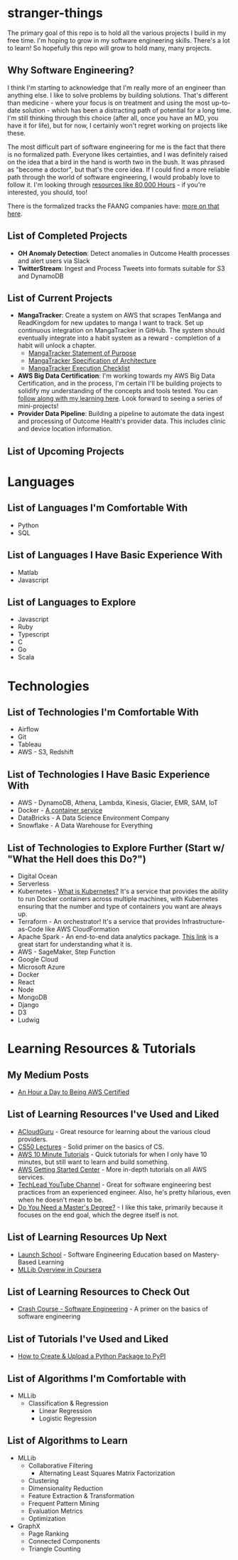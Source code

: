 # stranger-things
The primary goal of this repo is to hold all the various projects I build in my free time. I'm hoping to grow in my software engineering skills. There's a lot to learn! So hopefully this repo will grow to hold many, many projects.

## Why Software Engineering?
I think I'm starting to acknowledge that I'm really more of an engineer than anything else. I like to solve problems by building solutions. That's different than medicine - where your focus is on treatment and using the most up-to-date solution - which has been a distracting path of potential for a long time. I'm still thinking through this choice (after all, once you have an MD, you have it for life), but for now, I certainly won't regret working on projects like these.

The most difficult part of software engineering for me is the fact that there is no formalized path. Everyone likes certainties, and I was definitely raised on the idea that a bird in the hand is worth two in the bush. It was phrased as "become a doctor", but that's the core idea. If I could find a more reliable path through the world of software engineering, I would probably love to follow it. I'm looking through [resources like 80,000 Hours](https://80000hours.org/) - if you're interested, you should, too!

There is the formalized tracks the FAANG companies have: [more on that here](https://www.levels.fyi/).

## List of Completed Projects
* __OH Anomaly Detection__: Detect anomalies in Outcome Health processes and alert users via Slack
* __TwitterStream__: Ingest and Process Tweets into formats suitable for S3 and DynamoDB

## List of Current Projects
* __MangaTracker__: Create a system on AWS that scrapes TenManga and ReadKingdom for new updates to manga I want to track. Set up continuous integration on MangaTracker in GitHub. The system should eventually integrate into a habit system as a reward - completion of a habit will unlock a chapter.
  * [MangaTracker Statement of Purpose](https://www.notion.so/darrinlim/MangaTracker-Statement-of-Purpose-ef04731e4a564369a0a8ed6190aa88c3)
  * [MangaTracker Specification of Architecture](https://www.notion.so/darrinlim/MangaTracker-Specification-of-Architecture-6423a17c8cad4cfbbf55d0004977a1dd)
  * [MangaTracker Execution Checklist](https://www.notion.so/darrinlim/MangaTracker-Execution-Checklist-3e1fcb5f30414cf594f20b6f7a79b12c)
* __AWS Big Data Certification__: I'm working towards my AWS Big Data Certification, and in the process, I'm certain I'll be building projects to solidify my understanding of the concepts and tools tested. You can [follow along with my learning here](https://medium.com/series/f88281813b12). Look forward to seeing a series of mini-projects!
* __Provider Data Pipeline__: Building a pipeline to automate the data ingest and processing of Outcome Health's provider data. This includes clinic and device location information.

## List of Upcoming Projects

# Languages

## List of Languages I'm Comfortable With
- Python
- SQL

## List of Languages I Have Basic Experience With
- Matlab
- Javascript

## List of Languages to Explore
- Javascript
- Ruby
- Typescript
- C
- Go
- Scala

# Technologies

## List of Technologies I'm Comfortable With
- Airflow
- Git
- Tableau
- AWS - S3, Redshift

## List of Technologies I Have Basic Experience With
- AWS - DynamoDB, Athena, Lambda, Kinesis, Glacier, EMR, SAM, IoT
- Docker - [A container service](https://www.youtube.com/watch?v=IbUXb4pQbPY)
- DataBricks - A Data Science Environment Company
- Snowflake - A Data Warehouse for Everything

## List of Technologies to Explore Further (Start w/ "What the Hell does this Do?")
- Digital Ocean
- Serverless
- Kubernetes - [What is Kubernetes?](https://www.youtube.com/watch?v=PH-2FfFD2PU) It's a service that provides the ability to run Docker containers across multiple machines, with Kubernetes ensuring that the number and type of containers you want are always up.
- Terraform - An orchestrator! It's a service that provides Infrastructure-as-Code like AWS CloudFormation
- Apache Spark - An end-to-end data analytics package. [This link](https://www.youtube.com/watch?v=4SIZNQ7KZX8) is a great start for understanding what it is.
- AWS - SageMaker, Step Function
- Google Cloud
- Microsoft Azure
- Docker
- React
- Node
- MongoDB
- Django
- D3
- Ludwig

# Learning Resources & Tutorials

## My Medium Posts
- [An Hour a Day to Being AWS Certified](https://medium.com/series/aws-big-data-certified-in-4-months-hopefully-f88281813b12)

## List of Learning Resources I've Used and Liked
- [ACloudGuru](https://learn.acloud.guru/dashboard) - Great resource for learning about the various cloud providers.
- [CS50 Lectures](https://www.youtube.com/playlist?list=PLWKjhJtqVAbmGw5fN5BQlwuug-8bDmabi) - Solid primer on the basics of CS.
- [AWS 10 Minute Tutorials](https://aws.amazon.com/getting-started/tutorials/) - Quick tutorials for when I only have 10 minutes, but still want to learn and build something.
- [AWS Getting Started Center](https://aws.amazon.com/getting-started/) - More in-depth tutorials on all AWS services.
- [TechLead YouTube Channel](https://www.youtube.com/channel/UC4xKdmAXFh4ACyhpiQ_3qBw/featured) - Great for software engineering best practices from an experienced engineer. Also, he's pretty hilarious, even when he doesn't mean to be.
- [Do You Need a Master's Degree?](https://www.youtube.com/watch?v=F0-fQn48tjk) - I like this take, primarily because it focuses on the end goal, which the degree itself is not.

## List of Learning Resources Up Next
- [Launch School](https://launchschool.com/) - Software Engineering Education based on Mastery-Based Learning
- [MLLib Overview in Coursera](https://www.coursera.org/lecture/big-data-integration-processing/spark-mllib-uBV19)

## List of Learning Resources to Check Out
- [Crash Course - Software Engineering](https://www.youtube.com/watch?v=tpIctyqH29Q&list=PL8dPuuaLjXtNlUrzyH5r6jN9ulIgZBpdo) - A primer on the basics of software engineering

## List of Tutorials I've Used and Liked
- [How to Create & Upload a Python Package to PyPI](https://packaging.python.org/tutorials/packaging-projects/)

## List of Algorithms I'm Comfortable with
- MLLib
  - Classification & Regression
    - Linear Regression
    - Logistic Regression

## List of Algorithms to Learn
- MLLib
  - Collaborative Filtering
    - Alternating Least Squares Matrix Factorization
  - Clustering
  - Dimensionality Reduction
  - Feature Extraction & Transformation
  - Frequent Pattern Mining
  - Evaluation Metrics
  - Optimization
- GraphX
  - Page Ranking
  - Connected Components
  - Triangle Counting
